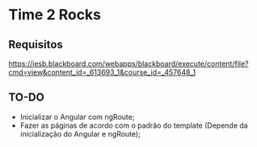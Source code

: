 # Time 2 Rocks
## Requisitos
https://iesb.blackboard.com/webapps/blackboard/execute/content/file?cmd=view&content_id=_613693_1&course_id=_457648_1

## TO-DO
* Inicializar o Angular com ngRoute;
* Fazer as páginas de acordo com o padrão do template (Depende da inicialização do Angular e ngRoute);